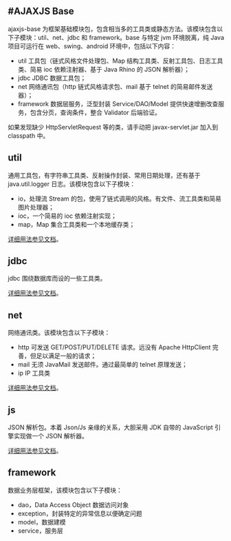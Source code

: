 #AJAXJS Base
------------
ajaxjs-base 为框架基础模块包，包含相当多的工具类或静态方法。该模块包含以下子模块：util、net、jdbc 和 framework。base 与特定 jvm 环境脱离，纯 Java 项目可运行在 web、swing、android 环境中，包括以下内容：

- util 工具包（链式风格文件处理包、Map 结构工具类、反射工具包、日志工具类、简易 ioc 依赖注射器、基于 Java Rhino 的 JSON 解析器）；
- jdbc JDBC 数据工具包；
- net 网络通讯包（http 链式风格请求包、mail 基于 telnet 的简易邮件发送器）；
- framework 数据层服务，泛型封装 Service/DAO/Model 提供快速增删改查服务，包含分页，查询条件，整合 Validator 后端验证。

如果发现缺少 HttpServletRequest 等的类，请手动把 javax-servlet.jar 加入到 classpath 中。


util
-----------
通用工具包，有字符串工具类、反射操作封装、常用日期处理，还有基于 java.util.logger 日志。该模块包含以下子模块：

- io，处理流 Stream 的包，使用了链式调用的风格。有文件、流工具类和简易图片处理器；
- ioc，一个简易的 ioc 依赖注射实现；
- map，Map 集合工具类和一个本地缓存类；

[详细用法参见文档](http://http://git.oschina.net/sp42/ajaxjs/tree/master/ajaxjs-base/src/com/ajaxjs/util?dir=1&filepath=ajaxjs-base%2Fsrc%2Fcom%2Fajaxjs%2Futil)。

jdbc
-----------
jdbc 围绕数据库而设的一些工具类。

[详细用法参见文档](http://git.oschina.net/sp42/ajaxjs/tree/master/ajaxjs-base/src/com/ajaxjs/jdbc?dir=1&filepath=ajaxjs-base%2Fsrc%2Fcom%2Fajaxjs%2Fjdbc)。

net
-----------
网络通讯类。该模块包含以下子模块：

- http 可发送 GET/POST/PUT/DELETE 请求。远没有 Apache HttpClient 完善，但足以满足一般的请求；
- mail 无须 JavaMail 发送邮件。通过最简单的 telnet 原理发送；
- ip IP 工具类

[详细用法参见文档](http://git.oschina.net/sp42/ajaxjs/tree/master/ajaxjs-base/src/com/ajaxjs/net?dir=1&filepath=ajaxjs-base%2Fsrc%2Fcom%2Fajaxjs%2Fnet)。

js
-------------
JSON 解析包。本着 Json/Js 亲缘的关系，大胆采用 JDK 自带的 JavaScript 引擎实现做一个 JSON 解析器。

[详细用法参见文档](http://git.oschina.net/sp42/ajaxjs/tree/master/ajaxjs-base/src/com/ajaxjs/js?dir=1&filepath=ajaxjs-base%2Fsrc%2Fcom%2Fajaxjs%2Fjs)。

framework
-----------
数据业务层框架，该模块包含以下子模块：
- dao，Data Access Object 数据访问对象
- exception，封装特定的异常信息以便确定问题
- model，数据建模
- service，服务层


